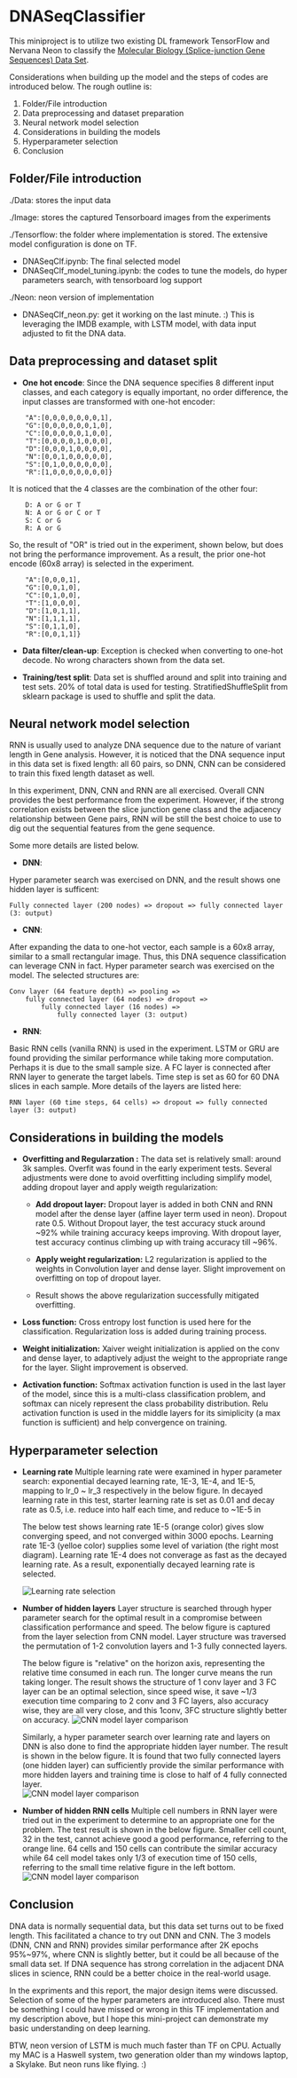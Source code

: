 # DNASeqClassifier

This miniproject is to utilize two existing DL framework TensorFlow and Nervana Neon to classify the [Molecular Biology (Splice-junction Gene Sequences) Data Set](https://archive.ics.uci.edu/ml/datasets/Molecular+Biology+%28Splice-junction+Gene+Sequences%29).

Considerations when building up the model and the steps of codes are introduced below. The rough outline is: 
1. Folder/File introduction
2. Data preprocessing and dataset preparation 
3. Neural network model selection
4. Considerations in building the models
5. Hyperparameter selection
6. Conclusion

## Folder/File introduction
./Data: stores the input data

./Image: stores the captured Tensorboard images from the experiments

./Tensorflow: the folder where implementation is stored. The extensive model configuration is done on TF. 
* DNASeqClf.ipynb: The final selected model
* DNASeqClf_model_tuning.ipynb: the codes to tune the models, do hyper parameters search, with tensorboard log support

./Neon: neon version of implementation
* DNASeqClf_neon.py: get it working on the last minute. :) This is leveraging the IMDB example, with LSTM model, with data input adjusted to fit the DNA data. 

## Data preprocessing and dataset split
* **One hot encode**: Since the DNA sequence specifies 8 different input classes, and each category is equally important, no order difference, the input classes are transformed with one-hot encoder:
```
	"A":[0,0,0,0,0,0,0,1],
	"G":[0,0,0,0,0,0,1,0],
	"C":[0,0,0,0,0,1,0,0],
	"T":[0,0,0,0,1,0,0,0],
	"D":[0,0,0,1,0,0,0,0],
	"N":[0,0,1,0,0,0,0,0],
	"S":[0,1,0,0,0,0,0,0],
	"R":[1,0,0,0,0,0,0,0]}
```
It is noticed that the 4 classes are the combination of the other four: 
```
	D: A or G or T 
	N: A or G or C or T 
	S: C or G 
	R: A or G
```
So, the result of "OR" is tried out in the experiment, shown below, but does not bring the performance improvement. As a result, the prior one-hot encode (60x8 array) is selected in the experiment.
```
	"A":[0,0,0,1],
	"G":[0,0,1,0],
	"C":[0,1,0,0],
	"T":[1,0,0,0],
	"D":[1,0,1,1],
	"N":[1,1,1,1],
	"S":[0,1,1,0],
	"R":[0,0,1,1]}
```

* **Data filter/clean-up**: Exception is checked when converting to one-hot decode. No wrong characters shown from the data set.

* **Training/test split**: Data set is shuffled around and split into training and test sets. 20% of total data is used for testing. 
StratifiedShuffleSplit from sklearn package is used to shuffle and split the data.

## Neural network model selection

RNN is usually used to analyze DNA sequence due to the nature of variant length in Gene analysis. However, it is noticed that the DNA sequence input in this data set is fixed length: all 60 pairs, so DNN, CNN can be considered to train this fixed length dataset as well. 

In this experiment, DNN, CNN and RNN are all exercised. Overall CNN provides the best performance from the experiment. However, if the strong correlation exists between the slice junction gene class and the adjacency relationship between Gene pairs, RNN will be still the best choice to use to dig out the sequential features from the gene sequence. 

Some more details are listed below. 

* **DNN**: 

Hyper parameter search was exercised on DNN, and the result shows one hidden layer is sufficent: 
```
Fully connected layer (200 nodes) => dropout => fully connected layer (3: output)
```

* **CNN**: 

After expanding the data to one-hot vector, each sample is a 60x8 array, similar to a small rectangular image. Thus, this DNA sequence classification can leverage CNN in fact. Hyper parameter search was exercised on the model. The selected structures are: 
```
Conv layer (64 feature depth) => pooling => 
	fully connected layer (64 nodes) => dropout => 
		fully connected layer (16 nodes) => 
			fully connected layer (3: output)
```

* **RNN**: 

Basic RNN cells (vanilla RNN) is used in the experiment. LSTM or GRU are found providing the similar performance while taking more computation. Perhaps it is due to the small sample size. A FC layer is connected after RNN layer to generate the target labels. Time step is set as 60 for 60 DNA slices in each sample. More details of the layers are listed here: 
```
RNN layer (60 time steps, 64 cells) => dropout => fully connected layer (3: output) 
```

## Considerations in building the models

* **Overfitting and Regularzation :** The data set is relatively small: around 3k samples. Overfit was found in the early experiment tests. Several adjustments were done to avoid overfitting including simplify model, adding dropout layer and apply weigth regularization:

    * **Add dropout layer:** Dropout layer is added in both CNN and RNN model after the dense layer (affine layer term used in neon). Dropout rate 0.5. Without Dropout layer, the test accuracy stuck around ~92% while training accuracy keeps improving. With dropout layer, test accuracy continus climbing up with traing accuracy till ~96%.
    
    * **Apply weight regularization:** L2 regularization is applied to the weights in Convolution layer and dense layer. Slight improvement on overfitting on top of dropout layer. 
    
    * Result shows the above regularization successfully mitigated overfitting. 

* **Loss function:** Cross entropy lost function is used here for the classification. Regularization loss is added during training process. 

* **Weight initialization:** Xaiver weight initialization is applied on the conv and dense layer, to adaptively adjust the weight to the appropriate range for the layer. Slight improvement is observed. 

* **Activation function:** Softmax activation function is used in the last layer of the model, since this is a multi-class classification problem, and softmax can nicely represent the class probability distribution. Relu activation function is used in the middle layers for its simiplicity (a max function is sufficient) and help convergence on training. 


## Hyperparameter selection

* **Learning rate**
	Multiple learning rate were examined in hyper parameter search: exponential decayed learning rate, 1E-3, 1E-4, and 1E-5, mapping to lr_0 ~ lr_3 respectively in the below figure. In decayed learning rate in this test, starter learning rate is set as 0.01 and decay rate as 0.5, i.e. reduce into half each time, and reduce to ~1E-5 in 

	The below test shows learning rate 1E-5 (orange color) gives slow converging speed, and not converged within 3000 epochs. Learning rate 1E-3 (yelloe color) supplies some level of variation (the right most diagram). Learning rate 1E-4 does not converage as fast as the decayed learning rate. As a result, exponentially decayed learning rate is selected.

	![Learning rate selection](https://github.com/QuentinQingLi/DNASeqClassifier/blob/master/Images/Learning_rate_selection.png)

* **Number of hidden layers**
	Layer structure is searched through hyper parameter search for the optimal result in a compromise between classification performance and speed. The below figure is captured from the layer selection from CNN model. Layer structure was traversed the permutation of 1-2 convolution layers and 1-3 fully connected layers. 

	The below figure is "relative" on the horizon axis, representing the relative time consumed in each run. The longer curve means the run taking longer. The result shows the structure of 1 conv layer and 3 FC layer can be an optimal selection, since speed wise, it save \~1/3 execution time comparing to 2 conv and 3 FC layers, also accuracy wise, they are all very close, and this 1conv, 3FC structure slightly better on accuracy.
	![CNN model layer comparison](https://github.com/QuentinQingLi/DNASeqClassifier/blob/master/Images/Accuracy_cnn_model_comparison.png)

	Similarly, a hyper parameter search over learning rate and layers on DNN is also done to find the appropriate hidden layer number. The result is shown in the below figure. It is found that two fully connected layers (one hidden layer) can sufficiently provide the similar performance with more hidden layers and training time is close to half of 4 fully connected layer.  
	![CNN model layer comparison](https://github.com/QuentinQingLi/DNASeqClassifier/blob/master/Images/dnn_hparam_search_full.jpg)

* **Number of hidden RNN cells**
	Multiple cell numbers in RNN layer were tried out in the experiment to determine to an appropriate one for the problem. The test result is shown in the below figure. Smaller cell count, 32 in the test, cannot achieve good a good performance, referring to the orange line. 64 cells and 150 cells can contribute the similar accuracy while 64 cell model takes only 1/3 of execution time of 150 cells, referring to the small time relative figure in the left bottom.
	![CNN model layer comparison](https://github.com/QuentinQingLi/DNASeqClassifier/blob/master/Images/rnn_node_num_selection.jpg)

## Conclusion
DNA data is normally sequential data, but this data set turns out to be fixed length. This facilitated a chance to try out DNN and CNN. The 3 models (DNN, CNN and RNN) provides similar performance after 2K epochs 95%~97%, where CNN is slightly better, but it could be all because of the small data set. If DNA sequence has strong correlation in the adjacent DNA slices in science, RNN could be a better choice in the real-world usage. 

In the expriments and this report, the major design items were discussed. Selection of some of the hyper parameters are introduced also. There must be something I could have missed or wrong in this TF implementation and my description above, but I hope this mini-project can demonstrate my basic understanding on deep learning.  

BTW, neon version of LSTM is much much faster than TF on CPU. Actually my MAC is a Haswell system, two generation older than my windows laptop, a Skylake. But neon runs like flying. :) 

